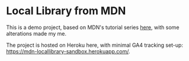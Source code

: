 # Local Library from MDN

This is a demo project, based on MDN's tutorial series [here](https://developer.mozilla.org/en-US/docs/Learn/Server-side/Django), with some alterations made my me.

The project is hosted on Heroku here, with minimal GA4 tracking set-up: https://mdn-locallibrary-sandbox.herokuapp.com/.
